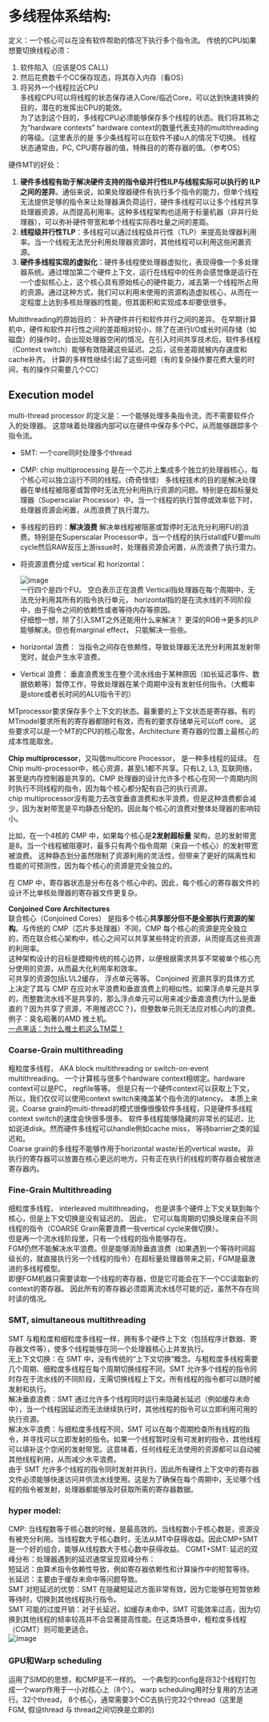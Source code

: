 # 多线程体系结构: 
定义：一个核心可以在没有软件帮助的情况下执行多个指令流。 传统的CPU如果想要切换线程必须：  
1. 软件陷入（应该是OS CALL)    
2. 然后花费数千个CC保存现态，将其存入内存（看OS）   
3. 将另外一个线程拉近CPU    
多线程CPU可以将线程的状态保存进入Core/临近Core，可以达到快速转换的目的，潜在的发挥出CPU的能效。  
为了达到这个目的，多线程CPU必须能够保存多个线程的状态。我们将其称之为“hardware contexts” hardware context的数量代表支持的multithreading 的等级。（这里表示的是 多少条线程可以在软件不接u人的情况下切换。 线程状态通常由，PC, CPU寄存器的值，特殊目的的寄存器的值。（参考OS）

硬件MT的好处：
1. **硬件多线程有助于解决硬件支持的指令级并行性ILP与线程实际可以执行的 ILP 之间的差异**。通俗来说，如果处理器硬件有执行多个指令的能力，但单个线程无法提供足够的指令来让处理器满负荷运行，硬件多线程可以让多个线程共享处理器资源，从而提高利用率。这种多线程架构也适用于标量机器（非并行处理器），可以弥补硬件带宽和单个线程实际吞吐量之间的差距。   
2. **线程级并行性TLP**：多线程可以通过线程级并行性（TLP）来提高处理器利用率。当一个线程无法充分利用处理器资源时，其他线程可以利用这些闲置资源。      
3. **硬件多线程实现的虚拟化**：硬件多线程使处理器虚拟化，表现得像一个多处理器系统。通过增加第二个硬件上下文，运行在线程中的任务会感觉像是运行在一个虚拟核心上，这个核心具有原始核心的硬件能力，减去第一个线程所占用的资源。通过这种方式，我们可以利用未使用的资源构造虚拟核心，从而在一定程度上达到多核处理器的性能，但其面积和实现成本却要低很多。

Multithreading的原始目的： 补齐硬件并行和软件并行之间的差异。 在早期计算机中，硬件和软件并行性之间的差距相对较小，除了在进行I/O或长时间存储（如磁盘）的操作时，会出现处理器空闲的情况。在引入时间共享技术后，软件多线程（Context switch）能够有效隐藏这些延迟。之后，这些差距就被内存速度和cache补齐。 计算的多样性继续引起了这些问题（有的复杂操作要花费大量的时间，有的操作只需要几个CC）    


## Execution model
multi-thread processor 的定义是：一个能够处理多条指令流，而不需要软件介入的处理器。  这意味着处理器内部可以在硬件中保存多个PC，从而能够跟踪多个指令流。   
- SMT: 一个core同时处理多个thread
- CMP: chip multiprocessing 是在一个芯片上集成多个独立的处理器核心，每个核心可以独立运行不同的线程。(奇奇怪怪）
多线程技术的目的是解决处理器在单线程被阻塞或暂停时无法充分利用执行资源的问题。特别是在超标量处理器（Superscalar Processor）中，当一个线程的执行暂停或效率低下时，处理器资源会闲置，从而浪费了执行潜力。

- 多线程的目的：**解决浪费**  解决单线程被阻塞或暂停时无法充分利用FU的浪费。特别是在Superscalar Processor中，当一个线程的执行stall或FU要multi cycle然后RAW反压上游issue时，处理器资源会闲置，从而浪费了执行潜力。
- 将资源浪费分成 vertical 和 horizontal：

  ![image](https://github.com/user-attachments/assets/7ee6d245-4c1f-4f10-b6c1-51ff6b461047)     
一行四个是四个FU。 空白表示正在浪费 Vertical指处理器在每个周期中，无法充分利用其所有的指令执行单元， horizontal指的是在流水线的不同阶段中，由于指令之间的依赖性或者等待内存等原因。      
仔细想一想，除了引入SMT之外还能用什么来解决？ 更深的ROB->更多的ILP能够解决。但也有marginal effect， 只能解决一些些。     
- horizontal 浪费： 当指令之间存在依赖性，导致处理器无法充分利用其发射带宽时，就会产生水平浪费。   
- Vertical 浪费： 垂直浪费发生在整个流水线由于某种原因（如长延迟事件、数据依赖等）暂停工作，导致处理器在某个周期中没有发射任何指令。（大概率是store或者长时间的ALU指令干的）

MTprocessor要求保存多个上下文的状态。最重要的上下文状态是寄存器。有的MTmodel要求所有的寄存器都随时有效，而有的要求存储单元可以off core。 这些要求可以是一个MT的CPU的核心取舍。Architecture 寄存器的位置上最核心的成本性能取舍。    


**Chip multiprocessor**，又叫做multicore Processor， 是一种多线程的延续。 在Chip multi-processor中，核心资源，甚至L1都不共享。只有L2, L3, 互联网络，甚至是内存控制器是共享的。CMP 处理器的设计允许多个核心在同一个周期内同时执行不同线程的指令，因为每个核心都分配有自己的执行资源。  
chip multiprocessor没有能力去改变垂直浪费和水平浪费。但是这种浪费都会减少，因为发射带宽是平均静态分配的。因此每个核心的浪费对整体处理器的影响较小。   

比如，在一个4核的 CMP 中，如果每个核心是**2发射超标量** 架构，总的发射带宽是8。当一个线程被阻塞时，最多只有两个指令周期（来自一个核心）的发射带宽被浪费。  这种静态划分虽然限制了资源利用的灵活性，但带来了更好的隔离性和性能的可预测性，因为每个核心的资源是完全独立的。 

在 CMP 中，寄存器状态是分布在各个核心中的。因此，每个核心的寄存器文件的设计不比单核处理器的寄存器文件更复杂。    

**Conjoined Core Architectures**  
联合核心（Conjoined Cores） 是指多个核心**共享部分但不是全部执行资源的架构**。与传统的 CMP（芯片多处理器）不同，CMP 每个核心的资源是完全独立的，而在联合核心架构中，核心之间可以共享某些特定的资源，从而提高这些资源的利用率。  
这种架构设计的目标是模糊传统的核心边界，以便根据需求共享不常被单个核心充分使用的资源，从而最大化利用率和效率。  
可共享的资源包括L1/L2缓存， 浮点单元等等。 Conjoined 资源共享的具体方式上决定了其与 CMP 在应对水平浪费和垂直浪费上的相似性。如果浮点单元是共享的，而整数流水线不是共享的，那么浮点单元可以用来减少垂直浪费(为什么是垂直的？因为共享了资源，不用推迟CC？)，但整数单元则无法应对核心内的浪费。  
例子：臭名昭著的AMD 推土机。  
[一点黑话：为什么推土机这么TM菜！](https://www.reddit.com/r/Amd/comments/5q91tn/what_made_the_bulldozer_architecture_so_bad/)    

### Coarse-Grain multithreading
粗粒度多线程， AKA block multithreading or switch-on-event multithreading。 一个计算核与很多个hardware context相绑定。hardware context可以是PC， regfile等等。 但是只有一个硬件context可以获取上下文， 所以，我们仅仅可以使用context switch来掩盖某个指令流的latency。 本质上来说，Coarse grain的multi-thread的模式很像很像软件多线程，只是硬件多线程context switch的速度会快很多很多。 软件多线程能够隐藏的非常长的延迟，比如说进disk。然而硬件多线程可以handle例如cache miss， 等待barrier之类的延迟和。    
Coarse grain的多线程不能够作用于horizontal waste/长的vertical waste。 非执行的寄存器可以放置在核心更远的地方。只有正在执行的线程的寄存器会被放进寄存器内。   

### Fine-Grain Multithreading
细粒度多线程， interleaved multithreading， 也是讲多个硬件上下文关联到每个核心，但是上下文切换是没有延迟的。 因此， 它可以每周期的切换处理来自不同线程的指令（COARSE Grain需要浪费一些vertical cycle来做切换）。  
但是再一个流水线阶段里，只有一个线程的指令能够存在。    
FGM仍然不能解决水平浪费。但是能够消除垂直浪费（如果遇到一个等待时间超级长的，就直接执行另一个线程的指令）在超标量处理器带来之前，FGM是最激进的多线程模型。   
即便FGM机器只需要读取一个线程的寄存器，但是它可能会在下一个CC读取新的context的寄存器。 因此所有的寄存器必须距离流水线尽可能的近，虽然不存在同时读的情况。

### SMT, simultaneous multithreading
SMT 与粗粒度和细粒度多线程一样，拥有多个硬件上下文（包括程序计数器、寄存器文件等），使多个线程能够在同一个处理器核心上并发执行。     
无上下文切换：在 SMT 中，没有传统的“上下文切换”概念。与粗粒度多线程需要几个周期、细粒度多线程在每个周期切换线程不同，SMT 允许多个线程的指令同时存在于流水线的不同阶段，无需切换线程上下文。所有线程的指令都可以随时被发射和执行。   
解决垂直浪费：SMT 通过允许多个线程同时运行来隐藏长延迟（例如缓存未命中），当一个线程因延迟而无法继续执行时，其他线程的指令可以立即利用可用的执行资源。    
解决水平浪费：与细粒度多线程不同，SMT 可以在每个周期检查所有线程的指令，并寻找可以立即发射的指令。如果一个线程暂时没有可发射的指令，其他线程可以填补这个空闲的发射带宽。这意味着，任何线程无法使用的资源都可以自动被其他线程利用，从而减少水平浪费。   
由于 SMT 允许多个线程的指令同时发射并执行，因此所有硬件上下文中的寄存器文件必须能够快速访问并供流水线使用。这是为了确保在每个周期中，无论哪个线程的指令被发射，处理器都能够及时获取所需的寄存器数据。    


### hyper model: 
CMP: 当线程数等于核心数的时候，是最高效的。当线程数小于核心数是，资源没有被充分利用。当线程数大于核心数时，无法从MT中获得收益。因此CMP+SMT是一个好的组合，能够从线程数大于核心数中获得收益。 
CGMT+SMT: 延迟的双峰分布：处理器遇到的延迟通常呈现双峰分布：  
短延迟：由算术指令依赖性导致，例如寄存器依赖性和计算操作中的短暂等待。  
长延迟：主要由于缓存未命中等问题导致。  
SMT 对短延迟的优势：SMT 在隐藏短延迟方面非常有效，因为它能够在短暂依赖等待时，切换到其他线程执行指令。  
SMT 可能的过度开销：对于长延迟，如缓存未命中，SMT 可能效率过高，因为切换到其他线程的频率较高并不会显著提高性能。在这类场景中，粗粒度多线程（CGMT）则可能更适合。   
![image](https://github.com/user-attachments/assets/e8754713-633f-4532-80d2-ce1bc706ef18)      

### GPU和Warp scheduling
运用了SIMD的思想，和CMP是不一样的。 一个典型的config是将32个线程打包成一个warp作用于一小对核心上（8个）。 warp scheduling用时分复用的方法进行。32个thread， 8个核心，通常需要3个CC去执行完32个thread（这里是FGM, 假设thread 与 thread之间切换是立即的)














